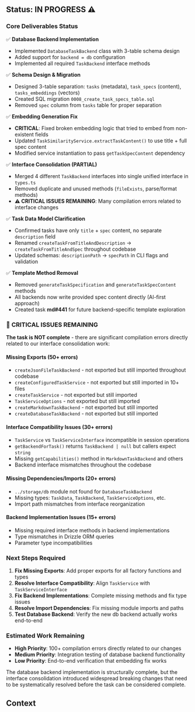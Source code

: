 ## Status: IN PROGRESS ⚠️

### Core Deliverables Status

✅ **Database Backend Implementation**
- Implemented `DatabaseTaskBackend` class with 3-table schema design
- Added support for `backend = db` configuration
- Implemented all required `TaskBackend` interface methods

✅ **Schema Design & Migration** 
- Designed 3-table separation: `tasks` (metadata), `task_specs` (content), `tasks_embeddings` (vectors)
- Created SQL migration `0008_create_task_specs_table.sql`
- Removed `spec` column from `tasks` table for proper separation

✅ **Embedding Generation Fix**
- **CRITICAL**: Fixed broken embedding logic that tried to embed from non-existent fields
- Updated `TaskSimilarityService.extractTaskContent()` to use title + full spec content
- Modified service instantiation to pass `getTaskSpecContent` dependency

✅ **Interface Consolidation (PARTIAL)**  
- Merged 4 different `TaskBackend` interfaces into single unified interface in `types.ts`
- Removed duplicate and unused methods (`fileExists`, parse/format methods)
- **⚠️ CRITICAL ISSUES REMAINING**: Many compilation errors related to interface changes

✅ **Task Data Model Clarification**
- Confirmed tasks have only `title` + `spec` content, no separate `description` field
- Renamed `createTaskFromTitleAndDescription` → `createTaskFromTitleAndSpec` throughout codebase
- Updated schemas: `descriptionPath` → `specPath` in CLI flags and validation

✅ **Template Method Removal**
- Removed `generateTaskSpecification` and `generateTaskSpecContent` methods
- All backends now write provided spec content directly (AI-first approach)
- Created task **md#441** for future backend-specific template exploration

### 🚨 **CRITICAL ISSUES REMAINING**

**The task is NOT complete** - there are significant compilation errors directly related to our interface consolidation work:

#### Missing Exports (50+ errors)
- `createJsonFileTaskBackend` - not exported but still imported throughout codebase
- `createConfiguredTaskService` - not exported but still imported in 10+ files  
- `createTaskService` - not exported but still imported
- `TaskServiceOptions` - not exported but still imported
- `createMarkdownTaskBackend` - not exported but still imported
- `createDatabaseTaskBackend` - not exported but still imported

#### Interface Compatibility Issues (30+ errors)
- `TaskService` vs `TaskServiceInterface` incompatible in session operations
- `getBackendForTask()` returns `TaskBackend | null` but callers expect `string`
- Missing `getCapabilities()` method in `MarkdownTaskBackend` and others
- Backend interface mismatches throughout the codebase

#### Missing Dependencies/Imports (20+ errors)
- `../storage/db` module not found for `DatabaseTaskBackend`
- Missing types: `TaskData`, `TaskBackend`, `TaskServiceOptions`, etc.
- Import path mismatches from interface reorganization

#### Backend Implementation Issues (15+ errors)
- Missing required interface methods in backend implementations
- Type mismatches in Drizzle ORM queries
- Parameter type incompatibilities

### Next Steps Required

1. **Fix Missing Exports**: Add proper exports for all factory functions and types
2. **Resolve Interface Compatibility**: Align `TaskService` with `TaskServiceInterface`
3. **Fix Backend Implementations**: Complete missing methods and fix type issues  
4. **Resolve Import Dependencies**: Fix missing module imports and paths
5. **Test Database Backend**: Verify the new db backend actually works end-to-end

### Estimated Work Remaining

- **High Priority**: 100+ compilation errors directly related to our changes
- **Medium Priority**: Integration testing of database backend functionality
- **Low Priority**: End-to-end verification that embedding fix works

The database backend implementation is structurally complete, but the interface consolidation introduced widespread breaking changes that need to be systematically resolved before the task can be considered complete.

## Context

<!-- existing context section unchanged -->